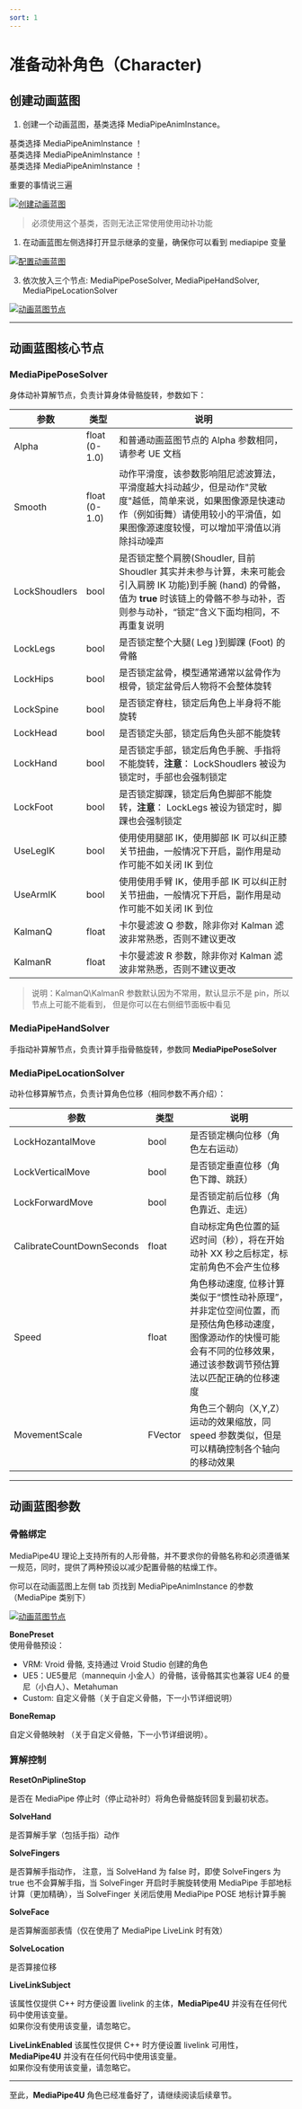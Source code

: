 ```yaml
---
sort: 1
---
```

# 准备动补角色（Character)

## 创建动画蓝图

1. 创建一个动画蓝图，基类选择 MediaPipeAnimInstance。

基类选择 MediaPipeAnimInstance ！   
基类选择 MediaPipeAnimInstance ！   
基类选择 MediaPipeAnimInstance ！   

重要的事情说三遍

[![创建动画蓝图](./images/create_anim_blueprint.jpg "Shiprock")](images/create_anim_blueprint.jpg)


> 必须使用这个基类，否则无法正常使用使用动补功能   

1. 在动画蓝图左侧选择打开显示继承的变量，确保你可以看到 mediapipe 变量   

[![配置动画蓝图](./images/configure_anim_blueprint.jpg "Shiprock")](images/configure_anim_blueprint.jpg)

3. 依次放入三个节点: MediaPipePoseSolver, MediaPipeHandSolver, MediaPipeLocationSolver   

[![动画蓝图节点](./images/anim_nodes.jpg "Shiprock")](images/anim_nodes.jpg)   

--- 

## 动画蓝图核心节点   

### MediaPipePoseSolver

身体动补算解节点，负责计算身体骨骼旋转，参数如下：   

|参数|类型|说明|
|---|----|-----|
Alpha     | float (0-1.0)      | 和普通动画蓝图节点的 Alpha 参数相同，请参考 UE 文档
Smooth     | float (0-1.0)     | 动作平滑度，该参数影响阻尼滤波算法，平滑度越大抖动越少，但是动作"灵敏度"越低，简单来说，如果图像源是快速动作（例如街舞）请使用较小的平滑值，如果图像源速度较慢，可以增加平滑值以消除抖动噪声
|LockShoudlers| bool | 是否锁定整个肩膀(Shoudler, 目前 Shoudler 其实并未参与计算，未来可能会引入肩膀 IK 功能)到手腕 (hand) 的骨骼，值为 **true** 时该链上的骨骼不参与动补，否则参与动补，“锁定”含义下面均相同，不再重复说明 |
|LockLegs| bool | 是否锁定整个大腿( Leg )到脚踝 (Foot) 的骨骼 |
|LockHips| bool | 是否锁定盆骨，模型通常通常以盆骨作为根骨，锁定盆骨后人物将不会整体旋转 |
|LockSpine| bool | 是否锁定脊柱，锁定后角色上半身将不能旋转 |
|LockHead| bool | 是否锁定头部，锁定后角色头部不能旋转 |
|LockHand| bool | 是否锁定手部，锁定后角色手腕、手指将不能旋转，**注意**： LockShoudlers 被设为锁定时，手部也会强制锁定 |
|LockFoot| bool | 是否锁定脚踝，锁定后角色脚部不能旋转，**注意**： LockLegs 被设为锁定时，脚踝也会强制锁定 |
|UseLegIK| bool | 使用使用腿部 IK，使用脚部 IK 可以纠正膝关节扭曲，一般情况下开启，副作用是动作可能不如关闭 IK 到位 |
|UseArmIK| bool | 使用使用手臂 IK，使用手部 IK 可以纠正肘关节扭曲，一般情况下开启，副作用是动作可能不如关闭 IK 到位 |
|KalmanQ| float | 卡尔曼滤波 Q 参数，除非你对 Kalman 滤波非常熟悉，否则不建议更改 |
|KalmanR| float | 卡尔曼滤波 R 参数，除非你对 Kalman 滤波非常熟悉，否则不建议更改 |

> 说明：KalmanQ\KalmanR 参数默认因为不常用，默认显示不是 pin，所以节点上可能不能看到， 但是你可以在右侧细节面板中看见

### MediaPipeHandSolver   

手指动补算解节点，负责计算手指骨骼旋转，参数同 **MediaPipePoseSolver**


### MediaPipeLocationSolver

动补位移算解节点，负责计算角色位移（相同参数不再介绍）：   

|参数|类型|说明|
|---|----|-----|
|LockHozantalMove| bool | 是否锁定横向位移（角色左右运动） |
|LockVerticalMove| bool | 是否锁定垂直位移（角色下蹲、跳跃） |
|LockForwardMove| bool | 是否锁定前后位移（角色靠近、走远） |
|CalibrateCountDownSeconds| float | 自动标定角色位置的延迟时间（秒），将在开始动补 XX 秒之后标定，标定前角色不会产生位移 |
|Speed | float | 角色移动速度, 位移计算类似于“惯性动补原理”，并非定位空间位置，而是预估角色移动速度，图像源动作的快慢可能会有不同的位移效果，通过该参数调节预估算法以匹配正确的位移速度 |
|MovementScale | FVector | 角色三个朝向（X,Y,Z）运动的效果缩放，同 speed 参数类似，但是可以精确控制各个轴向的移动效果 |
   

--- 

## 动画蓝图参数

### 骨骼绑定

MediaPipe4U 理论上支持所有的人形骨骼，并不要求你的骨骼名称和必须遵循某一规范，同时，提供了两种预设以减少配置骨骼的枯燥工作。

你可以在动画蓝图上左侧 tab 页找到 MediaPipeAnimInstance 的参数（MediaPipe 类别下）

[![动画蓝图节点](./images/anim_vars.jpg "Shiprock")](images/anim_vars.jpg)   


**BonePreset**    
使用骨骼预设：
- VRM: Vroid 骨骼, 支持通过 Vroid Studio 创建的角色
- UE5：UE5曼尼（mannequin 小金人）的骨骼，该骨骼其实也兼容 UE4 的曼尼（小白人）、Metahuman
- Custom: 自定义骨骼（关于自定义骨骼，下一小节详细说明）

**BoneRemap**    

自定义骨骼映射 （关于自定义骨骼，下一小节详细说明）。   


### 算解控制


**ResetOnPiplineStop**     

是否在 MediaPipe 停止时（停止动补时）将角色骨骼旋转回复到最初状态。

**SolveHand**

是否算解手掌（包括手指）动作

**SolveFingers**

是否算解手指动作， 注意，当 SolveHand 为 false 时，即使 SolveFingers 为 true 也不会算解手指，当 SolveFinger 开启时手腕旋转使用 MediaPipe 手部地标计算（更加精确），当 SolveFinger 关闭后使用 MediaPipe POSE 地标计算手腕


**SolveFace**

是否算解面部表情（仅在使用了 MediaPipe LiveLink 时有效）

**SolveLocation**   

是否算接位移   

**LiveLinkSubject**

该属性仅提供 C++ 时方便设置 livelink 的主体，**MediaPipe4U** 并没有在任何代码中使用该变量。   
如果你没有使用该变量，请忽略它。

**LiveLinkEnabled**
该属性仅提供 C++ 时方便设置 livelink 可用性，**MediaPipe4U** 并没有在任何代码中使用该变量。   
如果你没有使用该变量，请忽略它。




---

至此，**MediaPipe4U** 角色已经准备好了，请继续阅读后续章节。